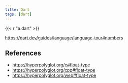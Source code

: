 ```yaml
---
title: Dart
tags: [dart]
---
```


{{< r "a.dart" >}}

<https://dart.dev/guides/language/language-tour#numbers>

## References

- <https://hyperpolyglot.org/c#float-type>
- <https://hyperpolyglot.org/cpp#float-type>
- <https://hyperpolyglot.org/web#float-type>
